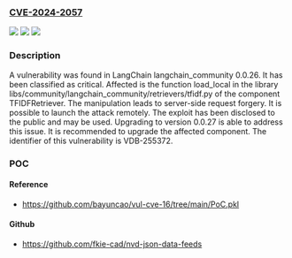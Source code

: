 ### [CVE-2024-2057](https://cve.mitre.org/cgi-bin/cvename.cgi?name=CVE-2024-2057)
![](https://img.shields.io/static/v1?label=Product&message=langchain_community&color=blue)
![](https://img.shields.io/static/v1?label=Version&message=%3D%200.0.26%20&color=brighgreen)
![](https://img.shields.io/static/v1?label=Vulnerability&message=CWE-918%20Server-Side%20Request%20Forgery&color=brighgreen)

### Description

A vulnerability was found in LangChain langchain_community 0.0.26. It has been classified as critical. Affected is the function load_local in the library libs/community/langchain_community/retrievers/tfidf.py of the component TFIDFRetriever. The manipulation leads to server-side request forgery. It is possible to launch the attack remotely. The exploit has been disclosed to the public and may be used. Upgrading to version 0.0.27 is able to address this issue. It is recommended to upgrade the affected component. The identifier of this vulnerability is VDB-255372.

### POC

#### Reference
- https://github.com/bayuncao/vul-cve-16/tree/main/PoC.pkl

#### Github
- https://github.com/fkie-cad/nvd-json-data-feeds

